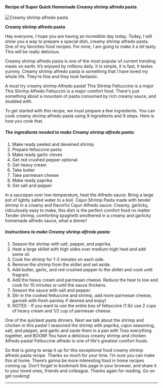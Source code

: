             

#### Recipe of Super Quick Homemade Creamy shrimp alfredo pasta

![Creamy shrimp alfredo pasta](https://img-global.cpcdn.com/recipes/d560fa8556f9c19b/751x532cq70/creamy-shrimp-alfredo-pasta-recipe-main-photo.jpg)

**Creamy shrimp alfredo pasta**

Hey everyone, I hope you are having an incredible day today. Today, I will show you a way to prepare a special dish, creamy shrimp alfredo pasta. One of my favorites food recipes. For mine, I am going to make it a bit tasty. This will be really delicious.

Creamy shrimp alfredo pasta is one of the most popular of current trending meals on earth. It’s enjoyed by millions daily. It is simple, it is fast, it tastes yummy. Creamy shrimp alfredo pasta is something that I have loved my whole life. They’re fine and they look fantastic.

A must try creamy shrimp Alfredo pasta! This Shrimp Fettuccine is a major This Shrimp Alfredo Fettuccini is a major comfort food. There's just something about a mountain of pasta consumed by rich creamy sauce, and studded with.

To get started with this recipe, we must prepare a few ingredients. You can cook creamy shrimp alfredo pasta using 9 ingredients and 9 steps. Here is how you cook that.

##### The ingredients needed to make Creamy shrimp alfredo pasta:

1.  Make ready peeled and deveined shrimp
2.  Prepare fettuccine pasta
3.  Make ready garlic cloves
4.  Get red crushed pepper optional
5.  Get heavy cream
6.  Take butter
7.  Take parmesan cheese
8.  Make ready paprika
9.  Get salt and pepper

In a saucepan over low-temperature, heat the Alfredo sauce. Bring a large pot of lightly salted water to a boil. Cajun Shrimp Pasta made with tender shrimp in a creamy and flavorful Cajun Alfredo sauce. Creamy, garlicky, ridiculously easy to make, this dish is the perfect comfort food no matter Tender shrimp, comforting spaghetti smothered in a creamy and garlicky homemade alfredo sauce, what a dinner!

##### Instructions to make Creamy shrimp alfredo pasta:

1.  Season the shrimp with salt, pepper, and paprika.
2.  Heat a large skillet with high sides over medium-high heat and add some oil.
3.  Cook the shrimp for 1-2 minutes on each side.
4.  Remove the shrimp from the skillet and set aside.
5.  Add butter, garlic, and red crushed pepper to the skillet and cook until fragrant.
6.  Add the heavy cream and parmesan cheese. Reduce the heat to low and cook for 10 minutes or until the sauce thickens.
7.  Season the sauce with salt and pepper.
8.  Stir in the cooked fettuccine and shrimp, add more parmesan cheese, garnish with fresh parsley if desired and enjoy!
9.  NOTES - If you want to use the entire box of fettuccine (1 lb) use 2 cups of heavy cream and 1/2 cup of parmesan cheese.

One of the quickest pasta dinners. Next we talk about the shrimp and chicken in this pasta! I seasoned the shrimp with paprika, cajun seasoning, salt, and pepper, and garlic and saute them in a pan with Toss everything together, and BOOM! You have a delicious creamy shrimp and chicken Alfredo pasta! Fettuccine alfredo is one of life's greatest comfort foods.

So that is going to wrap it up for this exceptional food creamy shrimp alfredo pasta recipe. Thanks so much for your time. I’m sure you can make this at home. There’s gonna be more interesting food in home recipes coming up. Don’t forget to bookmark this page in your browser, and share it to your loved ones, friends and colleague. Thanks again for reading. Go on get cooking!

* * *